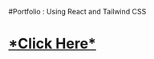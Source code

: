 #Portfolio : Using React and Tailwind CSS
<h1><a href="https://vaishnaviphirkojportfolio.netlify.app/">*Click Here*</a></h1>










